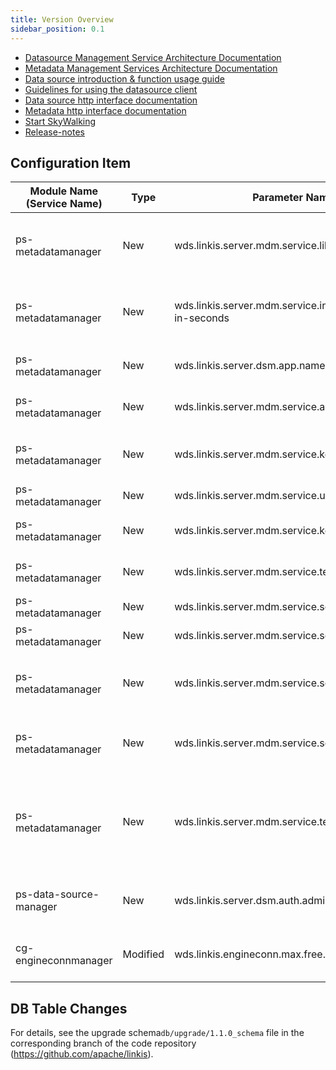 ```yaml
---
title: Version Overview
sidebar_position: 0.1
---
```


- [Datasource Management Service Architecture Documentation](/architecture/public-enhancement-services/datasource-manager.md)
- [Metadata Management Services Architecture Documentation](/architecture/public-enhancement-services/metadata-manager.md)
- [Data source introduction & function usage guide](/deployment/start-metadatasource.md)
- [Guidelines for using the datasource client](user-guide/linkis-datasource-client.md)
- [Data source http interface documentation](/api/http/data-source-manager-api.md)
- [Metadata http interface documentation](/api/http/metadatamanager-api.md)
- [Start SkyWalking](/deployment/involve-skywalking-into-linkis.md)
- [Release-notes](/download/release-notes-1.1.0)

## Configuration Item 

| Module Name (Service Name) | Type | Parameter Name | Default Value | Description |
| ----------- | ----- | ------------------------------- | ------------------------- | ------------------------ |
|ps-metadatamanager | New | wds.linkis.server.mdm.service.lib.dir | /lib/linkis-public-enhancements/linkis-ps-metadatamanager/service | Set the relative path to load the data source jar package, will be called by reflection|
|ps-metadatamanager | New | wds.linkis.server.mdm.service.instance.expire-in-seconds | 60 | Set the expiration time for loading sub-services, after which the service will not be loaded |
|ps-metadatamanager | New | wds.linkis.server.dsm.app.name | linkis-ps-data-source-manager | Set the name of the data source information |
|ps-metadatamanager | New | wds.linkis.server.mdm.service.app.name | linkis-ps-metadatamanager | Service name for setting metadata information |
|ps-metadatamanager | New | wds.linkis.server.mdm.service.kerberos.principle | hadoop/HOST@EXAMPLE.COM | set kerberos principle for linkis-metadata hive service |
|ps-metadatamanager | New | wds.linkis.server.mdm.service.user | hadoop | Set the access user of hive service |
|ps-metadatamanager | New | wds.linkis.server.mdm.service.kerberos.krb5.path | "" | Set the kerberos krb5 path used by the hive service |
|ps-metadatamanager | New | wds.linkis.server.mdm.service.temp.location | classpath:/tmp | Set the temporary path of kafka and hive |
|ps-metadatamanager | New | wds.linkis.server.mdm.service.sql.driver | com.mysql.jdbc.Driver | Set the driver of mysql service |
|ps-metadatamanager | New | wds.linkis.server.mdm.service.sql.url | jdbc:mysql://%s:%s/%s | Set the url format of mysql service |
|ps-metadatamanager | New | wds.linkis.server.mdm.service.sql.connect.timeout | 3000 | Set the connection timeout time for mysql service to connect to mysql service |
|ps-metadatamanager | New | wds.linkis.server.mdm.service.sql.socket.timeout | 6000 | Set the socket timeout time for mysql service to open mysql service |
|ps-metadatamanager | New | wds.linkis.server.mdm.service.temp.location | /tmp/keytab | Set the local temporary storage path of the service, mainly to store the authentication files downloaded from the bml material service |
|ps-data-source-manager| New | wds.linkis.server.dsm.auth.admin | hadoop | datasourcemanager part of the interface permission authentication user |
|cg-engineconnmanager| Modified | wds.linkis.engineconn.max.free.time | 1h -> 0.5h | Maximum idle time of EngineConn changed from 1h to 0.5h |

## DB Table Changes

For details, see the upgrade schema`db/upgrade/1.1.0_schema` file in the corresponding branch of the code repository (https://github.com/apache/linkis).